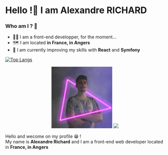 <h1>Hello !👋 I am Alexandre RICHARD </h1>

<h3>Who am I ? 🤔</h3>

<ul>
  <li>👨‍💻 I am a front-end developper, for the moment...</li>
  <li>🗺️ I am located <b>in France, in Angers</b></li>
  <li>🧠 I am currently improving my skills with <b>React</b> and <b>Symfony</b></li>
</ul>



[![Top Langs](https://github-readme-stats.vercel.app/api/top-langs/?username=AlexandreRichrd&theme=material-palenight)](https://github.com/anuraghazra/github-readme-stats)
  
  
<p align="center">
  <img src="https://github.com/AlexandreRichrd/AlexandreRichrd/blob/main/img/PPNeon.png" width="192px"/>
  <img src="https://github-readme-stats.vercel.app/api?username=AlexandreRichrd&show_icons=true&theme=material-palenight" />
</p>

<p>
  Hello and wecome on my profile 😁 !<br>
  My name is <b>Alexandre Richard</b> and I am a front-end web developer located in <b>France, in Angers</b>  
</p>

 <!--
<p>
  <img src="https://github-readme-stats.vercel.app/api/top-langs/?username=AlexandreRichrd&layout=compact" />
</p>
 
**AlexandreRichrd/AlexandreRichrd** is a ✨ _special_ ✨ repository because its `README.md` (this file) appears on your GitHub profile.

Here are some ideas to get you started:

- 🔭 I’m currently working on ...
- 🌱 I’m currently learning ...
- 👯 I’m looking to collaborate on ...
- 🤔 I’m looking for help with ...
- 💬 Ask me about ...
- 📫 How to reach me: ...
- 😄 Pronouns: ...
- ⚡ Fun fact: ...
-->
